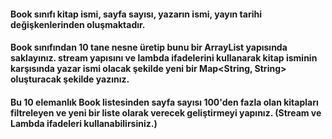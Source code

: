 #### Book sınıfı kitap ismi, sayfa sayısı, yazarın ismi, yayın tarihi değişkenlerinden oluşmaktadır.<br/>
#### Book sınıfından 10 tane nesne üretip bunu bir ArrayList yapısında saklayınız. stream yapısını ve lambda ifadelerini kullanarak kitap isminin karşısında yazar ismi olacak şekilde yeni bir Map<String, String> oluşturacak şekilde yazınız.<br/>
#### Bu 10 elemanlık Book listesinden sayfa sayısı 100'den fazla olan kitapları filtreleyen ve yeni bir liste olarak verecek geliştirmeyi yapınız. (Stream ve Lambda ifadeleri kullanabilirsiniz.)<br/>
